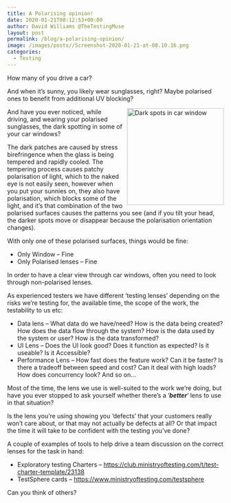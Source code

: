 ```yaml
---
title: A Polarising opinion!
date: 2020-01-21T08:12:53+00:00
author: David Williams @TheTestingMuse
layout: post
permalink: /blog/a-polarising-opinion/
image: /images/posts//Screenshot-2020-01-21-at-08.10.16.png
categories:
  - Testing
---
```

How many of you drive a car?

And when it’s sunny, you likely wear sunglasses, right? Maybe polarised ones to benefit from additional UV blocking?

<img src="images/polarised.jpeg" alt="Dark spots in car window" style="float:right; margin-left: 10px; width:225px; height:225px;" />

And have you ever noticed, while driving, and wearing your polarised sunglasses, the dark spotting in some of your car windows?

The dark patches are caused by stress birefringence when the glass is being tempered and rapidly cooled. The tempering process causes patchy polarisation of light, which to the naked eye is not easily seen, however when you put your sunnies on, they also have polarisation, which blocks some of the light, and it’s that combination of the two polarised surfaces causes the patterns you see (and if you tilt your head, the darker spots move or disappear because the polarisation orientation changes).

With only one of these polarised surfaces, things would be fine:

  * Only Window &#8211; Fine
  * Only Polarised lenses &#8211; Fine

In order to have a clear view through car windows, often you need to look through non-polarised lenses.

As experienced testers we have different ‘testing lenses’ depending on the risks we’re testing for, the available time, the scope of the work, the testability to us etc:

  * Data lens &#8211; What data do we have/need? How is the data being created? How does the data flow through the system? How is the data used by the system or user? How is the data transformed?
  * UI Lens &#8211; Does the UI look good? Does it function as expected? Is it useable? Is it Accessible?
  * Performance Lens &#8211; How fast does the feature work? Can it be faster? Is there a tradeoff between speed and cost? Can it deal with high loads? How does concurrency look? And so on…

Most of the time, the lens we use is well-suited to the work we’re doing, but have you ever stopped to ask yourself whether there’s a ‘_**better**_’ lens to use in that situation?

Is the lens you’re using showing you ‘defects’ that your customers really won’t care about, or that may not actually be defects at all? Or that impact the time it will take to be confident with the testing you’ve done?

A couple of examples of tools to help drive a team discussion on the correct lenses for the task in hand:

  * Exploratory testing Charters &#8211; <https://club.ministryoftesting.com/t/test-charter-template/23138>
  * TestSphere cards &#8211; <https://www.ministryoftesting.com/testsphere>

Can you think of others?
